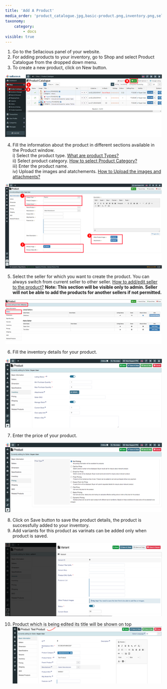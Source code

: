 ```yaml
---
title: 'Add A Product'
media_order: 'product_catalogue.jpg,basic-product.png,inventory.png,seller.png,Screen Shot 2020-05-23 at 3.10.07 PM.png,Screen Shot 2020-05-23 at 3.16.38 PM.png,Screen Shot 2020-05-23 at 3.18.48 PM.png,Screenshot 2020-10-24 at 7.10.09 PM.png'
taxonomy:
    category:
        - docs
visible: true
---
```


1. Go to the Sellacious panel of your website.
2. For adding products to your inventory, go to Shop and select Product Catalogue from the dropped down menu.
3. To create a new product, click on New button.

![](product_catalogue.jpg)

4. Fill the information about the product in different sections available in the Product window.
<br>   i) Select the product type. [What are product Types?](https://www.sellacious.com/learn/product/product-type)
<br>  ii) Select product category. [How to select Product Category?](https://www.sellacious.com/learn/product/product-categories)
<br> iii) Enter the product name.
<br>  iv) Upload the images and atatchements. [How to Upload the images and attachments?](https://www.sellacious.com/learn/product/bulk-image-upload)

![](basic-product.png)

5. Select the seller for which you want to create the product. You can always switch from current seller to other seller. [How to add/edit seller to the product?](https://www.sellacious.com/learn/product/add-edit-listing-of-seller) 
**Note: This section will be visible only to admin. Seller will not be able to add the products for another sellers if not permitted.**

![](seller.png)

6. Fill the inventory details for your product.

![](Screen%20Shot%202020-05-23%20at%203.10.07%20PM.png)

7. Enter the price of your product.

![](Screen%20Shot%202020-05-23%20at%203.16.38%20PM.png)

8. Click on Save button to save the product details, the product is successfully added to your inventory.
9. Add variants for this product as varinats can be added only when product is saved.

![](Screen%20Shot%202020-05-23%20at%203.18.48%20PM.png)

10. Product which is being edited its title will be shown on top 
![](Screenshot%202020-10-24%20at%207.10.09%20PM.png)
